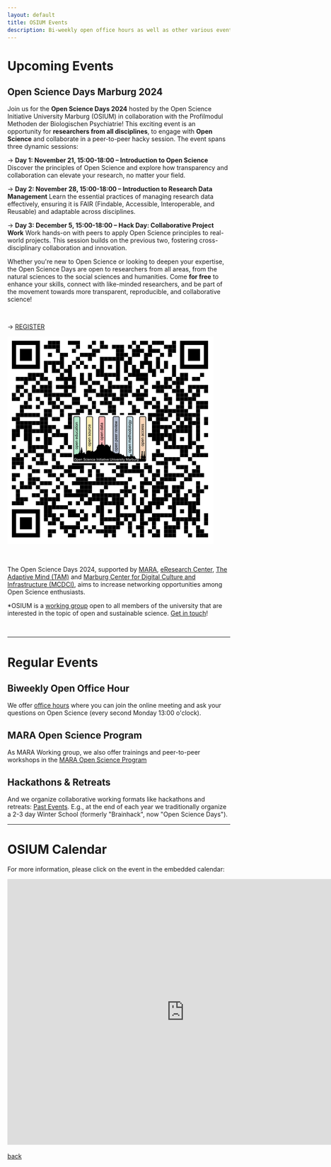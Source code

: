 ```yaml
---
layout: default
title: OSIUM Events
description: Bi-weekly open office hours as well as other various events.
---
```



# Upcoming Events

## Open Science Days Marburg 2024

Join us for the **Open Science Days 2024** hosted by the Open Science Initiative University Marburg (OSIUM) in collaboration with the Profilmodul Methoden der Biologischen Psychiatrie! This exciting event is an opportunity for **researchers from all disciplines**, to engage with **Open Science** and collaborate in a peer-to-peer hacky session. The event spans three dynamic sessions:

→ **Day 1: November 21, 15:00-18:00 – Introduction to Open Science**
Discover the principles of Open Science and explore how transparency and collaboration can elevate your research, no matter your field.

→ **Day 2: November 28, 15:00-18:00 – Introduction to Research Data Management**
Learn the essential practices of managing research data effectively, ensuring it is FAIR (Findable, Accessible, Interoperable, and Reusable) and adaptable across disciplines.

→ **Day 3: December 5, 15:00-18:00 – Hack Day: Collaborative Project Work**
Work hands-on with peers to apply Open Science principles to real-world projects. This session builds on the previous two, fostering cross-disciplinary collaboration and innovation.

Whether you're new to Open Science or looking to deepen your expertise, the Open Science Days are open to researchers from all areas, from the natural sciences to the social sciences and humanities. Come **for free** to enhance your skills, connect with like-minded researchers, and be part of the movement towards more transparent, reproducible, and collaborative science!

<br>

→ <a href="https://forms.gle/AQAYYaKWYp1oYmnGA">REGISTER</a>

![TTT-Logo](./assets/images/QR-Code_OSIUM-calendar-page.png)

<br>


The Open Science Days 2024, supported by <a href="https://www.uni-marburg.de/de/mara">MARA</a>, <a href="https://www.uni-marburg.de/de/forschung/kontakt/eresearch">eResearch Center</a>, <!-- <a href="https://fid-media.de/">Fachinformationsdienst Kommunikations- und Medienwissenschaften (FID Media)</a>  , <a href="https://www.uni-marburg.de/de/ub">University Library</a> --> <a href="https://www.theadaptivemind.de/">The Adaptive Mind (TAM)</a> and <a href="https://www.uni-marburg.de/de/mcdci">Marburg Center for Digital Culture and Infrastructure (MCDCI)</a>, aims to increase networking opportunities among Open Science enthusiasts.

*OSIUM is a <a href="https://www.uni-marburg.de/de/mara/vernetzung/wissenschaftsgruppen/arbeitsgruppe-35/arbeitsgruppe-35-open-science-initiative-university-marburg-2018">working group</a> open to all members of the university that are interested in the topic of open and sustainable science. <a href="https://openscienceinitiativeuniversitymarburg.github.io/join.html">Get in touch</a>!


<br>

---

# Regular Events

## Biweekly Open Office Hour
We offer <a href="https://webconf.hrz.uni-marburg.de/n/rooms/q2o-bf3-vtf-u8q/join">office hours</a> where you can join the online meeting and ask your questions on Open Science (every second Monday 13:00 o'clock). 

## MARA Open Science Program
As MARA Working group, we also offer trainings and peer-to-peer workshops in the <a href="https://www.uni-marburg.de/de/mara/veranstaltungen/programme-und-zertifikate/open-science">MARA Open Science Program</a>

## Hackathons & Retreats
And we organize collaborative working formats like hackathons and retreats: [Past Events](./past-events.md). E.g., at the end of each year we traditionally organize a 2-3 day Winter School (formerly "Brainhack", now "Open Science Days").

---
# OSIUM Calendar

For more information, please click on the event in the embedded calendar:

<iframe src="https://calendar.google.com/calendar/embed?height=600&amp;wkst=2&amp;hl=en&amp;src=osium.contact%40gmail.com&amp;ctz=Europe%2FBerlin" style="border-width:0" width="800" height="600" frameborder="0" scrolling="no"></iframe>


[back](./)
